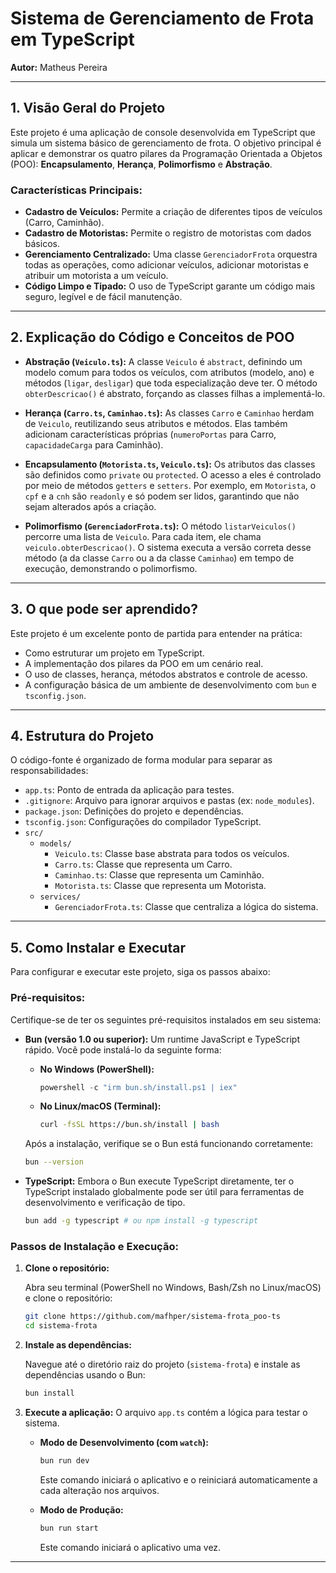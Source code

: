 # Sistema de Gerenciamento de Frota em TypeScript

**Autor:** Matheus Pereira

---

## 1\. Visão Geral do Projeto

Este projeto é uma aplicação de console desenvolvida em TypeScript que simula um sistema básico de gerenciamento de frota. O objetivo principal é aplicar e demonstrar os quatro pilares da Programação Orientada a Objetos (POO): **Encapsulamento**, **Herança**, **Polimorfismo** e **Abstração**.

### Características Principais:

- **Cadastro de Veículos:** Permite a criação de diferentes tipos de veículos (Carro, Caminhão).
- **Cadastro de Motoristas:** Permite o registro de motoristas com dados básicos.
- **Gerenciamento Centralizado:** Uma classe `GerenciadorFrota` orquestra todas as operações, como adicionar veículos, adicionar motoristas e atribuir um motorista a um veículo.
- **Código Limpo e Tipado:** O uso de TypeScript garante um código mais seguro, legível e de fácil manutenção.

---

## 2\. Explicação do Código e Conceitos de POO

- **Abstração (`Veiculo.ts`):** A classe `Veiculo` é `abstract`, definindo um modelo comum para todos os veículos, com atributos (modelo, ano) e métodos (`ligar`, `desligar`) que toda especialização deve ter. O método `obterDescricao()` é abstrato, forçando as classes filhas a implementá-lo.

- **Herança (`Carro.ts`, `Caminhao.ts`):** As classes `Carro` e `Caminhao` herdam de `Veiculo`, reutilizando seus atributos e métodos. Elas também adicionam características próprias (`numeroPortas` para Carro, `capacidadeCarga` para Caminhão).

- **Encapsulamento (`Motorista.ts`, `Veiculo.ts`):** Os atributos das classes são definidos como `private` ou `protected`. O acesso a eles é controlado por meio de métodos `getters` e `setters`. Por exemplo, em `Motorista`, o `cpf` e a `cnh` são `readonly` e só podem ser lidos, garantindo que não sejam alterados após a criação.

- **Polimorfismo (`GerenciadorFrota.ts`):** O método `listarVeiculos()` percorre uma lista de `Veiculo`. Para cada item, ele chama `veiculo.obterDescricao()`. O sistema executa a versão correta desse método (a da classe `Carro` ou a da classe `Caminhao`) em tempo de execução, demonstrando o polimorfismo.
---

## 3\. O que pode ser aprendido?

Este projeto é um excelente ponto de partida para entender na prática:

- Como estruturar um projeto em TypeScript.
- A implementação dos pilares da POO em um cenário real.
- O uso de classes, herança, métodos abstratos e controle de acesso.
- A configuração básica de um ambiente de desenvolvimento com `bun` e `tsconfig.json`.

---

## 4\. Estrutura do Projeto

O código-fonte é organizado de forma modular para separar as responsabilidades:

*   `app.ts`: Ponto de entrada da aplicação para testes.
*   `.gitignore`: Arquivo para ignorar arquivos e pastas (ex: `node_modules`).
*   `package.json`: Definições do projeto e dependências.
*   `tsconfig.json`: Configurações do compilador TypeScript.
*   `src/`
    *   `models/`
        *   `Veiculo.ts`: Classe base abstrata para todos os veículos.
        *   `Carro.ts`: Classe que representa um Carro.
        *   `Caminhao.ts`: Classe que representa um Caminhão.
        *   `Motorista.ts`: Classe que representa um Motorista.
    *   `services/`
        *   `GerenciadorFrota.ts`: Classe que centraliza a lógica do sistema.

---
## 5\. Como Instalar e Executar

Para configurar e executar este projeto, siga os passos abaixo:

### Pré-requisitos:

Certifique-se de ter os seguintes pré-requisitos instalados em seu sistema:

*   **Bun (versão 1.0 ou superior):** Um runtime JavaScript e TypeScript rápido. Você pode instalá-lo da seguinte forma:

    *   **No Windows (PowerShell):**

        ```powershell
        powershell -c "irm bun.sh/install.ps1 | iex"
        ```

    *   **No Linux/macOS (Terminal):**

        ```bash
        curl -fsSL https://bun.sh/install | bash
        ```

    Após a instalação, verifique se o Bun está funcionando corretamente:

    ```bash
    bun --version
    ```

*   **TypeScript:** Embora o Bun execute TypeScript diretamente, ter o TypeScript instalado globalmente pode ser útil para ferramentas de desenvolvimento e verificação de tipo.

    ```bash
    bun add -g typescript # ou npm install -g typescript
    ```

### Passos de Instalação e Execução:

1.  **Clone o repositório:**

    Abra seu terminal (PowerShell no Windows, Bash/Zsh no Linux/macOS) e clone o repositório:

    ```bash
    git clone https://github.com/mafhper/sistema-frota_poo-ts
    cd sistema-frota
    ```

2.  **Instale as dependências:**

    Navegue até o diretório raiz do projeto (`sistema-frota`) e instale as dependências usando o Bun:

    ```bash
    bun install
    ```

3.  **Execute a aplicação:** O arquivo `app.ts` contém a lógica para testar o sistema.

    *   **Modo de Desenvolvimento (com `watch`):**

        ```bash
        bun run dev
        ```

        Este comando iniciará o aplicativo e o reiniciará automaticamente a cada alteração nos arquivos.

    *   **Modo de Produção:**

        ```bash
        bun run start
        ```

        Este comando iniciará o aplicativo uma vez.
---
